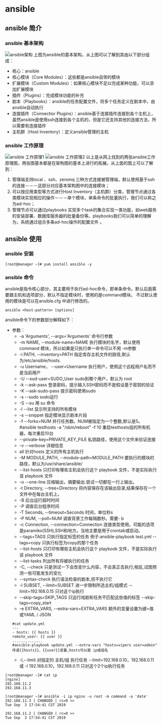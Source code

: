 # ansible
## ansible 简介
### ansible 基本架构
![ansible架构](https://www.linuxprobe.com/wp-content/uploads/2018/05/Ansible1.png)
上图为ansible的基本架构，从上图可以了解到其由以下部分组成：
- 核心：ansible
- 核心模块（Core Modules）：这些都是ansible自带的模块
- 扩展模块（Custom Modules）：如果核心模块不足以完成某种功能，可以添加扩展模块
- 插件（Plugins）：完成模块功能的补充
- 剧本（Playbooks）：ansible的任务配置文件，将多个任务定义在剧本中，由ansible自动执行
- 连接插件（Connectior Plugins）：ansible基于连接插件连接到各个主机上，虽然ansible是使用ssh连接到各个主机的，但是它还支持其他的连接方法，所以需要有连接插件
- 主机群（Host Inventory）：定义ansible管理的主机

### ansible 工作原理
![ansible 工作原理1](https://www.linuxprobe.com/wp-content/uploads/2018/05/Ansible2.png)
![ansible 工作原理2](https://www.linuxprobe.com/wp-content/uploads/2018/05/Ansible3.png)
以上是从网上找到的两张ansible工作原理图，两张图基本都是在架构图的基本上进行的拓展。从上面的图上可以了解到：
1. 管理端支持local 、ssh、zeromq 三种方式连接被管理端，默认使用基于ssh的连接－－－这部分对应基本架构图中的连接模块；
2. 可以按应用类型等方式进行Host Inventory（主机群）分类，管理节点通过各类模块实现相应的操作－－－单个模块，单条命令的批量执行，我们可以称之为ad-hoc；
3. 管理节点可以通过playbooks 实现多个task的集合实现一类功能，如web服务的安装部署、数据库服务器的批量备份等。playbooks我们可以简单的理解为，系统通过组合多条ad-hoc操作的配置文件 。

## ansible 使用
### ansible 安装
```
[root@manager ~]# yum install ansible -y
```
### ansible 命令
ansible是指令核心部分，其主要用于执行ad-hoc命令，即单条命令。默认后面需要跟主机和选项部分，默认不指定模块时，使用的是command模块。
不过默认使用的模块是可以在ansible.cfg 中进行修改的。
```
ansible <host-pattern> [options]
```
ansible命令下的参数部分解释如下：
- 参数：
	- -a 'Arguments', --args='Arguments' 命令行参数
	- -m NAME, --module-name=NAME 执行模块的名字，默认使用 command 模块，所以如果是只执行单一命令可以不用 -m参数
	- -i PATH, --inventory=PATH 指定库存主机文件的路径,默认为/etc/ansible/hosts.
	- -u Username， --user=Username 执行用户，使用这个远程用户名而不是当前用户
	- -U --sud-user=SUDO_User sudo到哪个用户，默认为 root
	- -k --ask-pass 登录密码，提示输入SSH密码而不是假设基于密钥的验证
	- -K --ask-sudo-pass 提示密码使用sudo
	- -s --sudo sudo运行
	- -S --su 用 su 命令
	- -l --list 显示所支持的所有模块
	- -s --snippet 指定模块显示剧本片段
	- -f --forks=NUM 并行任务数。NUM被指定为一个整数,默认是5。 #ansible testhosts -a "/sbin/reboot" -f 10 重启testhosts组的所有机器，每次重启10台
	- --private-key=PRIVATE_KEY_FILE 私钥路径，使用这个文件来验证连接
	- -v --verbose 详细信息
	- all 针对hosts 定义的所有主机执行
	- -M MODULE_PATH, --module-path=MODULE_PATH 要执行的模块的路径，默认为/usr/share/ansible/
	- --list-hosts 只打印有哪些主机会执行这个 playbook 文件，不是实际执行该 playbook 文件
	- -o --one-line 压缩输出，摘要输出.尝试一切都在一行上输出。
	- -t Directory, --tree=Directory 将内容保存在该输出目录,结果保存在一个文件中在每台主机上。
	- -B 后台运行超时时间
	- -P 调查后台程序时间
	- -T Seconds, --timeout=Seconds 时间，单位秒s
	- -P NUM, --poll=NUM 调查背景工作每隔数秒。需要- b
	- -c Connection, --connection=Connection 连接类型使用。可能的选项是paramiko(SSH),SSH和地方。当地主要是用于crontab或启动。
	- --tags=TAGS 只执行指定标签的任务 例子:ansible-playbook test.yml --tags=copy 只执行标签为copy的那个任务
	- --list-hosts 只打印有哪些主机会执行这个 playbook 文件，不是实际执行该 playbook 文件
	- --list-tasks 列出所有将被执行的任务
	- -C, --check 只是测试一下会改变什么内容，不会真正去执行;相反,试图预测一些可能发生的变化
	- --syntax-check 执行语法检查的剧本,但不执行它
	- -l SUBSET, --limit=SUBSET 进一步限制所选主机/组模式 --limit=192.168.0.15 只对这个ip执行
	- --skip-tags=SKIP_TAGS 只运行戏剧和任务不匹配这些值的标签 --skip-tags=copy_start
	- -e EXTRA_VARS, --extra-vars=EXTRA_VARS 额外的变量设置为键=值或YAML / JSON
    ```
	#cat update.yml
	---
	- hosts: {{ hosts }}
	remote_user: {{ user }}
	..............
	#ansible-playbook update.yml --extra-vars "hosts=vipers user=admin" 传递{{hosts}}、{{user}}变量,hosts可以是 ip或组名
    ```
	- -l,--limit 对指定的 主机/组 执行任务 --limit=192.168.0.10，192.168.0.11 或 -l 192.168.0.10，192.168.0.11 只对这个2个ip执行任务
    
```
[root@manager ~]# cat ip
[nginx]
192.168.11.2
192.168.11.3

[root@manager ~]# ansible -i ip nginx -u root -m command -a 'date'
192.168.11.3 | CHANGED | rc=0 >>
Tue Sep  3 17:54:41 CST 2019

192.168.11.2 | CHANGED | rc=0 >>
Tue Sep  3 17:54:41 CST 2019
```
